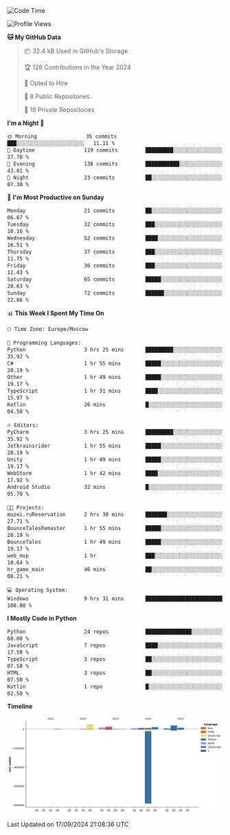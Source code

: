 <!--START_SECTION:waka-->
![Code Time](http://img.shields.io/badge/Code%20Time-520%20hrs%202%20mins-blue)

![Profile Views](http://img.shields.io/badge/Profile%20Views-1-blue)

**🐱 My GitHub Data** 

> 📦 32.4 kB Used in GitHub's Storage 
 > 
> 🏆 128 Contributions in the Year 2024
 > 
> 💼 Opted to Hire
 > 
> 📜 8 Public Repositories 
 > 
> 🔑 19 Private Repositories 
 > 
**I'm a Night 🦉** 

```text
🌞 Morning                35 commits          ███░░░░░░░░░░░░░░░░░░░░░░   11.11 % 
🌆 Daytime                119 commits         █████████░░░░░░░░░░░░░░░░   37.78 % 
🌃 Evening                138 commits         ███████████░░░░░░░░░░░░░░   43.81 % 
🌙 Night                  23 commits          ██░░░░░░░░░░░░░░░░░░░░░░░   07.30 % 
```
📅 **I'm Most Productive on Sunday** 

```text
Monday                   21 commits          ██░░░░░░░░░░░░░░░░░░░░░░░   06.67 % 
Tuesday                  32 commits          ███░░░░░░░░░░░░░░░░░░░░░░   10.16 % 
Wednesday                52 commits          ████░░░░░░░░░░░░░░░░░░░░░   16.51 % 
Thursday                 37 commits          ███░░░░░░░░░░░░░░░░░░░░░░   11.75 % 
Friday                   36 commits          ███░░░░░░░░░░░░░░░░░░░░░░   11.43 % 
Saturday                 65 commits          █████░░░░░░░░░░░░░░░░░░░░   20.63 % 
Sunday                   72 commits          ██████░░░░░░░░░░░░░░░░░░░   22.86 % 
```


📊 **This Week I Spent My Time On** 

```text
🕑︎ Time Zone: Europe/Moscow

💬 Programming Languages: 
Python                   3 hrs 25 mins       █████████░░░░░░░░░░░░░░░░   35.92 % 
C#                       1 hr 55 mins        █████░░░░░░░░░░░░░░░░░░░░   20.19 % 
Other                    1 hr 49 mins        █████░░░░░░░░░░░░░░░░░░░░   19.17 % 
TypeScript               1 hr 31 mins        ████░░░░░░░░░░░░░░░░░░░░░   15.97 % 
Kotlin                   26 mins             █░░░░░░░░░░░░░░░░░░░░░░░░   04.58 % 

🔥 Editors: 
PyCharm                  3 hrs 25 mins       █████████░░░░░░░░░░░░░░░░   35.92 % 
Jetbrainsrider           1 hr 55 mins        █████░░░░░░░░░░░░░░░░░░░░   20.19 % 
Unity                    1 hr 49 mins        █████░░░░░░░░░░░░░░░░░░░░   19.17 % 
WebStorm                 1 hr 42 mins        ████░░░░░░░░░░░░░░░░░░░░░   17.92 % 
Android Studio           32 mins             █░░░░░░░░░░░░░░░░░░░░░░░░   05.70 % 

🐱‍💻 Projects: 
muzei.ruReservation      2 hrs 38 mins       ███████░░░░░░░░░░░░░░░░░░   27.71 % 
BounceTalesRemaster      1 hr 55 mins        █████░░░░░░░░░░░░░░░░░░░░   20.19 % 
BounceTales              1 hr 49 mins        █████░░░░░░░░░░░░░░░░░░░░   19.17 % 
web_mvp                  1 hr                ███░░░░░░░░░░░░░░░░░░░░░░   10.64 % 
hr_game_main             46 mins             ██░░░░░░░░░░░░░░░░░░░░░░░   08.21 % 

💻 Operating System: 
Windows                  9 hrs 31 mins       █████████████████████████   100.00 % 
```

**I Mostly Code in Python** 

```text
Python                   24 repos            ███████████████░░░░░░░░░░   60.00 % 
JavaScript               7 repos             ████░░░░░░░░░░░░░░░░░░░░░   17.50 % 
TypeScript               3 repos             ██░░░░░░░░░░░░░░░░░░░░░░░   07.50 % 
HTML                     3 repos             ██░░░░░░░░░░░░░░░░░░░░░░░   07.50 % 
Kotlin                   1 repo              █░░░░░░░░░░░░░░░░░░░░░░░░   02.50 % 
```



**Timeline**

![Lines of Code chart](https://raw.githubusercontent.com/adlemx/adlemx/main/assets/bar_graph.png)


 Last Updated on 17/09/2024 21:08:36 UTC
<!--END_SECTION:waka-->
